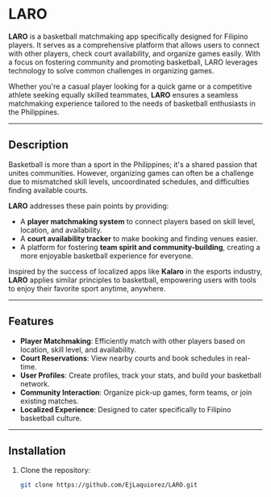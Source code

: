 # LARO  

**LARO** is a basketball matchmaking app specifically designed for Filipino players. It serves as a comprehensive platform that allows users to connect with other players, check court availability, and organize games easily. With a focus on fostering community and promoting basketball, LARO leverages technology to solve common challenges in organizing games.  

Whether you're a casual player looking for a quick game or a competitive athlete seeking equally skilled teammates, **LARO** ensures a seamless matchmaking experience tailored to the needs of basketball enthusiasts in the Philippines.

---

## Description  

Basketball is more than a sport in the Philippines; it's a shared passion that unites communities. However, organizing games can often be a challenge due to mismatched skill levels, uncoordinated schedules, and difficulties finding available courts.  

**LARO** addresses these pain points by providing:  
- A **player matchmaking system** to connect players based on skill level, location, and availability.  
- A **court availability tracker** to make booking and finding venues easier.  
- A platform for fostering **team spirit and community-building**, creating a more enjoyable basketball experience for everyone.  

Inspired by the success of localized apps like **Kalaro** in the esports industry, **LARO** applies similar principles to basketball, empowering users with tools to enjoy their favorite sport anytime, anywhere.

---

## Features  

- **Player Matchmaking**: Efficiently match with other players based on location, skill level, and availability.  
- **Court Reservations**: View nearby courts and book schedules in real-time.  
- **User Profiles**: Create profiles, track your stats, and build your basketball network.  
- **Community Interaction**: Organize pick-up games, form teams, or join existing matches.  
- **Localized Experience**: Designed to cater specifically to Filipino basketball culture.  

---

## Installation  

1. Clone the repository:  
   ```bash
   git clone https://github.com/EjLaquiorez/LARO.git
